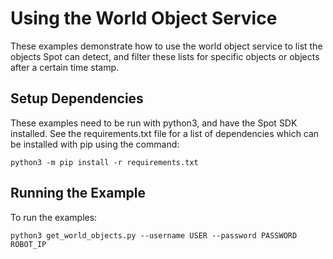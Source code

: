 <!--
Copyright (c) 2020 Boston Dynamics, Inc.  All rights reserved.

Downloading, reproducing, distributing or otherwise using the SDK Software
is subject to the terms and conditions of the Boston Dynamics Software
Development Kit License (20191101-BDSDK-SL).
-->

# Using the World Object Service

These examples demonstrate how to use the world object service to list the objects Spot can detect, and filter these lists for specific objects or objects after a certain time stamp.

## Setup Dependencies
These examples need to be run with python3, and have the Spot SDK installed. See the requirements.txt file for a list of dependencies which can be installed with pip using the command:
```
python3 -m pip install -r requirements.txt
```

## Running the Example
To run the examples:
```
python3 get_world_objects.py --username USER --password PASSWORD ROBOT_IP
```